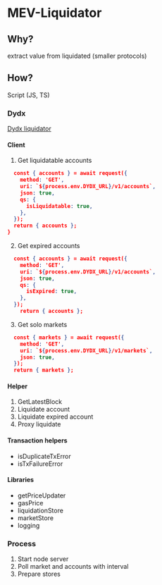 # MEV-Liquidator

## Why? 
extract value from liquidated (smaller protocols)


## How?
Script (JS, TS)

### Dydx
[Dydx liquidator](https://github.com/dydxprotocol/liquidator/blob/master/src/index.ts)
#### Client
1. Get liquidatable accounts

```json
  const { accounts } = await request({
    method: 'GET',
    uri: `${process.env.DYDX_URL}/v1/accounts`,
    json: true,
    qs: {
      isLiquidatable: true,
    },
  });
  return { accounts };
}
```

2. Get expired accounts
```json
  const { accounts } = await request({
    method: 'GET',
    uri: `${process.env.DYDX_URL}/v1/accounts`,
    json: true,
    qs: {
      isExpired: true,
    },
  });
    return { accounts };
```

3. Get solo markets
```json
  const { markets } = await request({
    method: 'GET',
    uri: `${process.env.DYDX_URL}/v1/markets`,
    json: true,
  });
  return { markets };
```
#### Helper
1. GetLatestBlock
2. Liquidate account
3. Liquidate expired account
4. Proxy liquidate

#### Transaction helpers
- isDuplicateTxError
- isTxFailureError

#### Libraries
- getPriceUpdater
- gasPrice
- liquidationStore
- marketStore
- logging

### Process
1. Start node server
2. Poll market and accounts with interval
3. Prepare stores

